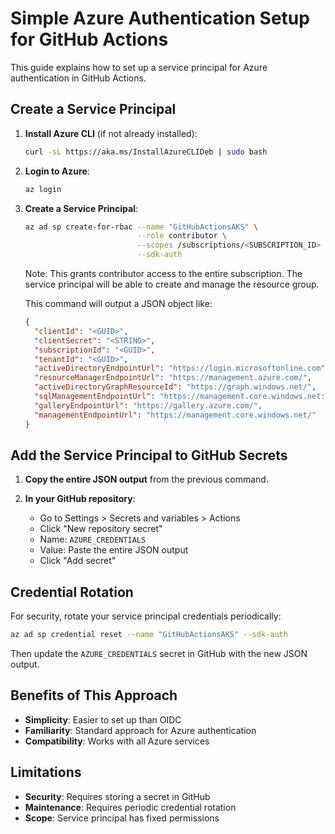 # Simple Azure Authentication Setup for GitHub Actions

This guide explains how to set up a service principal for Azure authentication in GitHub Actions.

## Create a Service Principal

1. **Install Azure CLI** (if not already installed):
   ```bash
   curl -sL https://aka.ms/InstallAzureCLIDeb | sudo bash
   ```

2. **Login to Azure**:
   ```bash
   az login
   ```

3. **Create a Service Principal**:
   ```bash
   az ad sp create-for-rbac --name "GitHubActionsAKS" \
                            --role contributor \
                            --scopes /subscriptions/<SUBSCRIPTION_ID> \
                            --sdk-auth
   ```
   
   Note: This grants contributor access to the entire subscription. The service principal will be able to create and manage the resource group.

   This command will output a JSON object like:
   ```json
   {
     "clientId": "<GUID>",
     "clientSecret": "<STRING>",
     "subscriptionId": "<GUID>",
     "tenantId": "<GUID>",
     "activeDirectoryEndpointUrl": "https://login.microsoftonline.com",
     "resourceManagerEndpointUrl": "https://management.azure.com/",
     "activeDirectoryGraphResourceId": "https://graph.windows.net/",
     "sqlManagementEndpointUrl": "https://management.core.windows.net:8443/",
     "galleryEndpointUrl": "https://gallery.azure.com/",
     "managementEndpointUrl": "https://management.core.windows.net/"
   }
   ```

## Add the Service Principal to GitHub Secrets

1. **Copy the entire JSON output** from the previous command.

2. **In your GitHub repository**:
   - Go to Settings > Secrets and variables > Actions
   - Click "New repository secret"
   - Name: `AZURE_CREDENTIALS`
   - Value: Paste the entire JSON output
   - Click "Add secret"

## Credential Rotation

For security, rotate your service principal credentials periodically:

```bash
az ad sp credential reset --name "GitHubActionsAKS" --sdk-auth
```

Then update the `AZURE_CREDENTIALS` secret in GitHub with the new JSON output.

## Benefits of This Approach

- **Simplicity**: Easier to set up than OIDC
- **Familiarity**: Standard approach for Azure authentication
- **Compatibility**: Works with all Azure services

## Limitations

- **Security**: Requires storing a secret in GitHub
- **Maintenance**: Requires periodic credential rotation
- **Scope**: Service principal has fixed permissions